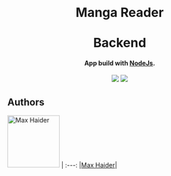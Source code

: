 <h1 align="center">
  <br>
  Manga Reader
  </br>
  <br>
  Backend
  </br>
</h1>
<h4 align="center">App build with <a href="http://angular.io" target="_blank">NodeJs</a>.</h4>

<p align="center">
  <a>
    <img src="https://forthebadge.com/images/badges/built-with-love.svg">
  </a>
  <a>
    <img src="https://forthebadge.com/images/badges/does-not-contain-treenuts.svg">
  </a>
</p>

## Authors
[<img alt="Max Haider" src="https://avatars0.githubusercontent.com/u/22192150?s=400&v=4" width="117">](https://github.com/MaxHaider) |
:---:
|[Max Haider](https://github.com/MaxHaider)|
